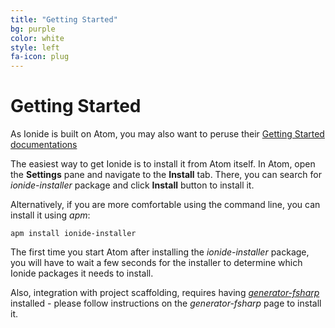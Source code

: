 ```yaml
---
title: "Getting Started"
bg: purple
color: white
style: left
fa-icon: plug
---
```



# Getting Started

As Ionide is built on Atom, you may also want to peruse their [Getting Started documentations](https://atom.io/docs)

The easiest way to get Ionide is to install it from Atom itself. In Atom, open the **Settings** pane and navigate to the **Install** tab. There, you can search for *ionide-installer* package and click **Install** button to install it.

Alternatively, if you are more comfortable using the command line, you can install it using *apm*:

~~~
apm install ionide-installer
~~~

The first time you start Atom after installing the *ionide-installer* package, you will have to wait a few seconds for the installer to determine which Ionide packages it needs to install.

Also, integration with project scaffolding, requires having [*generator-fsharp*](https://www.npmjs.com/package/generator-fsharp) installed - please follow instructions on the *generator-fsharp* page to install it.
